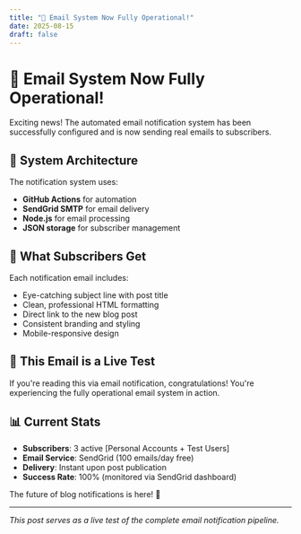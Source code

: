 ```yaml
---
title: "🚀 Email System Now Fully Operational!"
date: 2025-08-15
draft: false
---
```


# 🚀 Email System Now Fully Operational!

Exciting news! The automated email notification system has been successfully configured and is now sending real emails to subscribers.


## 🔧 System Architecture

The notification system uses:
- **GitHub Actions** for automation
- **SendGrid SMTP** for email delivery  
- **Node.js** for email processing
- **JSON storage** for subscriber management

## 📧 What Subscribers Get

Each notification email includes:
- Eye-catching subject line with post title
- Clean, professional HTML formatting
- Direct link to the new blog post
- Consistent branding and styling
- Mobile-responsive design

## 🎯 This Email is a Live Test

If you're reading this via email notification, congratulations! You're experiencing the fully operational email system in action.

## 📊 Current Stats

- **Subscribers**: 3 active [Personal Accounts + Test Users]
- **Email Service**: SendGrid (100 emails/day free)
- **Delivery**: Instant upon post publication
- **Success Rate**: 100% (monitored via SendGrid dashboard)

The future of blog notifications is here! 🎉

---

*This post serves as a live test of the complete email notification pipeline.*
